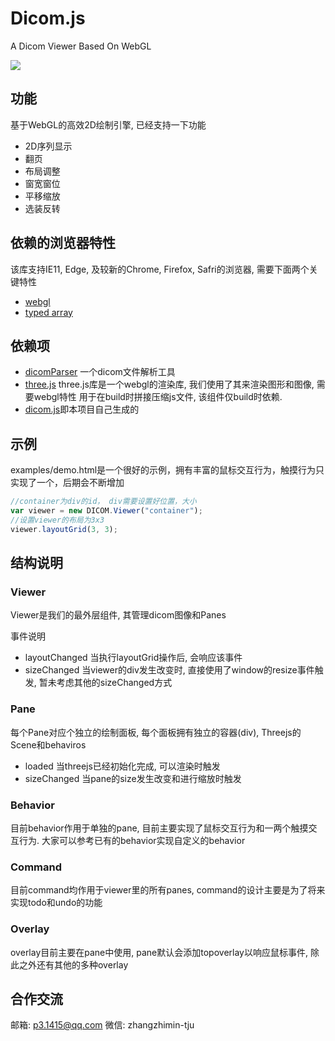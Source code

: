 # Dicom.js

A Dicom Viewer Based On  WebGL

![](http://dicomjs.matazure.com/dicomjs/demo.JPG)

## 功能

基于WebGL的高效2D绘制引擎, 已经支持一下功能

* 2D序列显示
* 翻页
* 布局调整
* 窗宽窗位
* 平移缩放
* 选装反转

## 依赖的浏览器特性

该库支持IE11, Edge, 及较新的Chrome, Firefox, Safri的浏览器, 需要下面两个关键特性

* [webgl](https://en.wikipedia.org/wiki/WebGL)
* [typed array](https://developer.mozilla.org/en/docs/Web/JavaScript/Typed_arrays)

## 依赖项

* [dicomParser](https://github.com/cornerstonejs/dicomParser) 一个dicom文件解析工具
* [three.js](https://github.com/mrdoob/three.js)
three.js库是一个webgl的渲染库, 我们使用了其来渲染图形和图像, 需要webgl特性
用于在build时拼接压缩js文件, 该组件仅build时依赖. 
* [dicom.js](https://coding.net/u/matazure/p/dicom.js)即本项目自己生成的

## 示例

examples/demo.html是一个很好的示例，拥有丰富的鼠标交互行为，触摸行为只实现了一个，后期会不断增加

```javascript
//container为div的id， div需要设置好位置，大小
var viewer = new DICOM.Viewer("container");
//设置viewer的布局为3x3
viewer.layoutGrid(3, 3);
```

## 结构说明

### Viewer

Viewer是我们的最外层组件, 其管理dicom图像和Panes

事件说明

* layoutChanged 当执行layoutGrid操作后, 会响应该事件
* sizeChanged 当viewer的div发生改变时, 直接使用了window的resize事件触发, 暂未考虑其他的sizeChanged方式

### Pane

每个Pane对应个独立的绘制面板, 每个面板拥有独立的容器(div), Threejs的Scene和behaviros

* loaded 当threejs已经初始化完成, 可以渲染时触发
* sizeChanged 当pane的size发生改变和进行缩放时触发

### Behavior

目前behavior作用于单独的pane, 目前主要实现了鼠标交互行为和一两个触摸交互行为. 大家可以参考已有的behavior实现自定义的behavior

### Command

目前command均作用于viewer里的所有panes, command的设计主要是为了将来实现todo和undo的功能

### Overlay

overlay目前主要在pane中使用, pane默认会添加topoverlay以响应鼠标事件, 除此之外还有其他的多种overlay

## 合作交流

邮箱: p3.1415@qq.com
微信: zhangzhimin-tju
